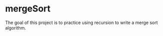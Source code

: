 # mergeSort

The goal of this project is to practice using recursion to write a merge sort algorithm.